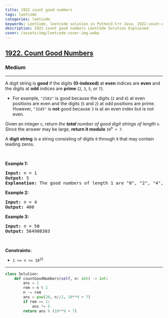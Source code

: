 ```yaml
---
title: 1922 count good numbers
tags: leetcode
categories: leetcode
keywords: LeetCode, leetcode solution in Python3 C++ Java, 1922-count-good-numbers solution
description: 1922 count good numbers LeetCode Solution Explained
cover: /assets/img/leetcode-cover-img.webp
---
```





<h2><a href="https://leetcode.com/problems/count-good-numbers/">1922. Count Good Numbers</a></h2><h3>Medium</h3><hr><div><p>A digit string is <strong>good</strong> if the digits <strong>(0-indexed)</strong> at <strong>even</strong> indices are <strong>even</strong> and the digits at <strong>odd</strong> indices are <strong>prime</strong> (<code>2</code>, <code>3</code>, <code>5</code>, or <code>7</code>).</p>

<ul>
	<li>For example, <code>"2582"</code> is good because the digits (<code>2</code> and <code>8</code>) at even positions are even and the digits (<code>5</code> and <code>2</code>) at odd positions are prime. However, <code>"3245"</code> is <strong>not</strong> good because <code>3</code> is at an even index but is not even.</li>
</ul>

<p>Given an integer <code>n</code>, return <em>the <strong>total</strong> number of good digit strings of length </em><code>n</code>. Since the answer may be large, <strong>return it modulo </strong><code>10<sup>9</sup> + 7</code>.</p>

<p>A <strong>digit string</strong> is a string consisting of digits <code>0</code> through <code>9</code> that may contain leading zeros.</p>

<p>&nbsp;</p>
<p><strong>Example 1:</strong></p>

<pre><strong>Input:</strong> n = 1
<strong>Output:</strong> 5
<strong>Explanation:</strong> The good numbers of length 1 are "0", "2", "4", "6", "8".
</pre>

<p><strong>Example 2:</strong></p>

<pre><strong>Input:</strong> n = 4
<strong>Output:</strong> 400
</pre>

<p><strong>Example 3:</strong></p>

<pre><strong>Input:</strong> n = 50
<strong>Output:</strong> 564908303
</pre>

<p>&nbsp;</p>
<p><strong>Constraints:</strong></p>

<ul>
	<li><code>1 &lt;= n &lt;= 10<sup>15</sup></code></li>
</ul>
</div>

---




```python
class Solution:
    def countGoodNumbers(self, n: int) -> int:
        ans = 1
        rem = n % 2
        n -= rem
        ans = pow(20, n//2, 10**9 + 7)
        if rem == 1:
            ans *= 5
        return ans % (10**9 + 7)
```
